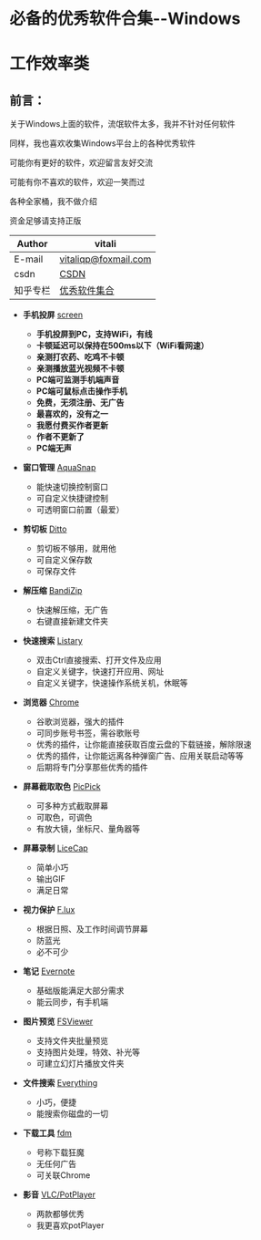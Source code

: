 # 必备的优秀软件合集--Windows

# 工作效率类

## 前言：


关于Windows上面的软件，流氓软件太多，我并不针对任何软件

同样，我也喜欢收集Windows平台上的各种优秀软件

可能你有更好的软件，欢迎留言友好交流

可能有你不喜欢的软件，欢迎一笑而过

各种全家桶，我不做介绍

资金足够请支持正版


|Author|vitali|
|---|---
|E-mail|vitaliqp@foxmail.com
|csdn|[CSDN](https://blog.csdn.net/baidu_35154065/article/details/81213468)
|知乎专栏|[优秀软件集合](https://zhuanlan.zhihu.com/vitali-software)

* **手机投屏**		[screen][1]
	*	**手机投屏到PC，支持WiFi，有线**
	* 	**卡顿延迟可以保持在500ms以下（WiFi看网速）**
	*  	**亲测打农药、吃鸡不卡顿**
	*  	**亲测播放蓝光视频不卡顿**
	*  	**PC端可监测手机端声音**
	*  	**PC端可鼠标点击操作手机**
	*  	**免费，无须注册、无广告**
	*  	**最喜欢的，没有之一** 
	*  	**我愿付费买作者更新**
	*  	**作者不更新了**
	*  	**PC端无声**
	
* **窗口管理**		[AquaSnap][2]
	*	能快速切换控制窗口
	* 	可自定义快捷键控制
	*	可透明窗口前置（最爱） 

* **剪切板**		[Ditto][3]
	*	剪切板不够用，就用他
	* 	可自定义保存数 
	*  	可保存文件

* **解压缩**		[BandiZip][4]
	*	快速解压缩，无广告
	* 	右键直接新建文件夹

* **快速搜索**		[Listary][5]		
	*	双击Ctrl直接搜索、打开文件及应用
	* 	自定义关键字，快速打开应用、网址
	*	自定义关键字，快速操作系统关机，休眠等

* **浏览器**		[Chrome][6]
	*	谷歌浏览器，强大的插件
	* 	可同步账号书签，需谷歌账号
	*  	优秀的插件，让你能直接获取百度云盘的下载链接，解除限速
	*  	优秀的插件，让你能远离各种弹窗广告、应用关联启动等等
	*  	后期将专门分享那些优秀的插件

* **屏幕截取取色**		[PicPick][7]
	*	可多种方式截取屏幕
	* 	可取色，可调色
	* 	有放大镜，坐标尺、量角器等 

* **屏幕录制**		[LiceCap][8]
	* 	简单小巧
	* 	输出GIF
	*  满足日常

* **视力保护**		[F.lux][9]
	*	根据日照、及工作时间调节屏幕
	* 	防蓝光
	*  必不可少

* **笔记**		[Evernote][10]
	* 	基础版能满足大部分需求
	* 	能云同步，有手机端

* **图片预览**		[FSViewer][11]  
	*	支持文件夹批量预览
	* 	支持图片处理，特效、补光等
	*  	可建立幻灯片播放文件夹

* **文件搜索**		[Everything][12]
	*	小巧，便捷
	* 	能搜索你磁盘的一切 

* **下载工具**		[fdm][13]
	* 	号称下载狂魔
	*  	无任何广告
	*  	可关联Chrome

* **影音**		[VLC/PotPlayer][14]	   
	*	两款都够优秀
	* 	我更喜欢potPlayer

[1]:./Effectiveness/MobileScreen
[2]:./Effectiveness/SplitScreen
[3]:./Effectiveness/Paste
[4]:./Effectiveness/Zip
[5]:./Effectiveness/QuicklySearch
[6]:./Effectiveness/Browser
[7]:./Effectiveness/Picking
[8]:./Effectiveness/Recording
[9]:./Effectiveness/Eyes
[10]:./Effectiveness/Note
[11]:./Effectiveness/PicturePreview
[12]:./Effectiveness/FileSearching
[13]:./Effectiveness/Download
[14]:./Effectiveness/Audio
[15]:https://github.com/JustVita/Excellent-software
